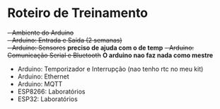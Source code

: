 # Roteiro de Treinamento
~~- Ambiente do Arduino~~  
~~- Arduino: Entrada e Saída (2 semanas)~~  
~~- Arduino: Sensores~~ **preciso de ajuda com o de temp**
~~- Arduino: Comunicação Serial e Bluetooth~~ **O arduino nao faz nada como mestre**
- Arduino: Temporizador e Interrupção (nao tenho rtc no meu kit)
- Arduino: Ethernet
- Arduino: MQTT
- ESP8266: Laboratórios
- ESP32: Laboratórios

